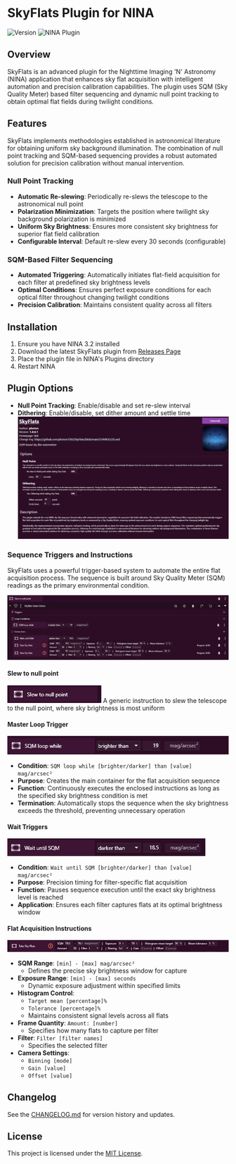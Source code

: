 ﻿# SkyFlats Plugin for NINA

![Version](https://img.shields.io/badge/version-1.0.0.1-blue.svg)
![NINA Plugin](https://img.shields.io/badge/NINA-Plugin-green.svg)

## Overview

SkyFlats is an advanced plugin for the Nighttime Imaging 'N' Astronomy (NINA) application that enhances sky flat acquisition with intelligent automation and precision calibration capabilities. The plugin uses SQM (Sky Quality Meter) based filter sequencing and dynamic null point tracking to obtain optimal flat fields during twilight conditions.

## Features

SkyFlats implements methodologies established in astronomical literature for obtaining uniform sky background illumination. The combination of null point tracking and SQM-based sequencing provides a robust automated solution for precision calibration without manual intervention.



###  Null Point Tracking
- **Automatic Re-slewing**: Periodically re-slews the telescope to the astronomical null point
- **Polarization Minimization**: Targets the position where twilight sky background polarization is minimized
- **Uniform Sky Brightness**: Ensures more consistent sky brightness for superior flat field calibration
- **Configurable Interval**: Default re-slew every 30 seconds (configurable)



### SQM-Based Filter Sequencing
- **Automated Triggering**: Automatically initiates flat-field acquisition for each filter at predefined sky brightness levels
- **Optimal Conditions**: Ensures perfect exposure conditions for each optical filter throughout changing twilight conditions
- **Precision Calibration**: Maintains consistent quality across all filters


## Installation

1. Ensure you have NINA 3.2 installed 
2. Download the latest SkyFlats plugin from [Releases Page](https://github.com/photon1503/SkyFlats/releases)
3. Place the plugin file in NINA's Plugins directory
4. Restart NINA 


## Plugin Options

- **Null Point Tracking**: Enable/disable and set re-slew interval
- **Dithering**: Enable/disable, set dither amount and settle time
![alt text](image.png)


### Sequence Triggers and Instructions 

SkyFlats uses a powerful trigger-based system to automate the entire flat acquisition process. The sequence is built around Sky Quality Meter (SQM) readings as the primary environmental condition.

![alt text](image-1.png)

#### Slew to null point
![alt text](image-5.png)
A generic instruction to slew the telescope to the null point, where sky brightness is most uniform

#### Master Loop Trigger
![alt text](image-2.png)
- **Condition**: `SQM loop while [brighter/darker] than [value] mag/arcsec²`
- **Purpose**: Creates the main container for the flat acquisition sequence
- **Function**: Continuously executes the enclosed instructions as long as the specified sky brightness condition is met
- **Termination**: Automatically stops the sequence when the sky brightness exceeds the threshold, preventing unnecessary operation

#### Wait Triggers
![alt text](image-3.png)
- **Condition**: `Wait until SQM [brighter/darker] than [value] mag/arcsec²`
- **Purpose**: Precision timing for filter-specific flat acquisition
- **Function**: Pauses sequence execution until the exact sky brightness level is reached
- **Application**: Ensures each filter captures flats at its optimal brightness window

#### Flat Acquisition Instructions
![alt text](image-4.png)
- **SQM Range**: `[min] - [max] mag/arcsec²`
  - Defines the precise sky brightness window for capture
- **Exposure Range**: `[min] - [max] seconds`
  - Dynamic exposure adjustment within specified limits
- **Histogram Control**: 
  - `Target mean [percentage]%`
  - `Tolerance [percentage]%`
  - Maintains consistent signal levels across all flats
- **Frame Quantity**: `Amount: [number]`
  - Specifies how many flats to capture per filter
- **Filter**: `Filter [filter names]`
  - Specifies the selected filter
- **Camera Settings**: 
  - `Binning [mode]`
  - `Gain [value]`
  - `Offset [value]`
  





## Changelog

See the [CHANGELOG.md](https://github.com/photon1503/SkyFlats/blob/main/CHANGELOG.md) for version history and updates.

## License

This project is licensed under the [MIT License](LICENSE).
